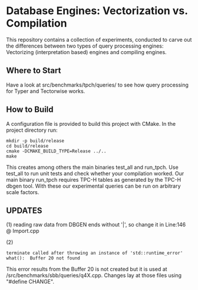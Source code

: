 # Database Engines: Vectorization vs. Compilation
This repository contains a collection of experiments, conducted to carve out the differences between two types of query processing engines: Vectorizing (interpretation based) engines and compiling engines.

## Where to Start
Have a look at src/benchmarks/tpch/queries/ to see how query processing for Typer and Tectorwise works. 

## How to Build
A configuration file is provided to build this project with CMake. 
In the project directory run:
```
mkdir -p build/release
cd build/release
cmake -DCMAKE_BUILD_TYPE=Release ../..
make
```

This creates among others the main binaries test\_all and run\_tpch.
Use test\_all to run unit tests and check whether your compilation worked.
Our main binary run\_tpch requires TPC-H tables as generated by the TPC-H dbgen tool. With these our experimental queries can be run on arbitrary scale factors.

## UPDATES
(1) reading raw data from DBGEN ends without '|', so change it in Line:146 @ Import.cpp

(2) 
```
terminate called after throwing an instance of 'std::runtime_error'  what():  Buffer 20 not found
```
This error results from the Buffer 20 is not created but it is used at /src/benchmarks/sbb/queries/q4X.cpp. Changes lay at those files using "#define CHANGE".
